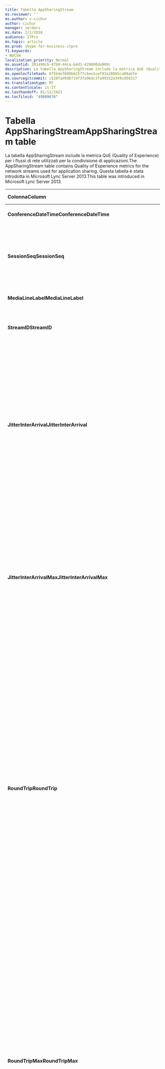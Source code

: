```yaml
---
title: Tabella AppSharingStream
ms.reviewer: ''
ms.author: v-cichur
author: cichur
manager: serdars
ms.date: 2/1/2018
audience: ITPro
ms.topic: article
ms.prod: skype-for-business-itpro
f1.keywords:
- NOCSH
localization_priority: Normal
ms.assetid: 391490cb-d7b8-44ca-b4d1-429600da909c
description: La tabella AppSharingStream include la metrica QoE (Quality of Experience) per i flussi di rete utilizzati per la condivisione di applicazioni. Questa tabella è stata introdotta in Microsoft Lync Server 2013.
ms.openlocfilehash: 675b4ef689b62577cbee1cef93a28865ca09abfe
ms.sourcegitcommit: c528fad9db719f3fa96dc3fa99332a349cd9d317
ms.translationtype: MT
ms.contentlocale: it-IT
ms.lasthandoff: 01/12/2021
ms.locfileid: "49809676"
---
```

# <a name="appsharingstream-table"></a><span data-ttu-id="a6e05-104">Tabella AppSharingStream</span><span class="sxs-lookup"><span data-stu-id="a6e05-104">AppSharingStream table</span></span>
 
<span data-ttu-id="a6e05-105">La tabella AppSharingStream include la metrica QoE (Quality of Experience) per i flussi di rete utilizzati per la condivisione di applicazioni.</span><span class="sxs-lookup"><span data-stu-id="a6e05-105">The AppSharingStream table contains Quality of Experience metrics for the network streams used for application sharing.</span></span> <span data-ttu-id="a6e05-106">Questa tabella è stata introdotta in Microsoft Lync Server 2013.</span><span class="sxs-lookup"><span data-stu-id="a6e05-106">This table was introduced in Microsoft Lync Server 2013.</span></span>
  
|<span data-ttu-id="a6e05-107">**Colonna**</span><span class="sxs-lookup"><span data-stu-id="a6e05-107">**Column**</span></span>|<span data-ttu-id="a6e05-108">**Tipo di dati**</span><span class="sxs-lookup"><span data-stu-id="a6e05-108">**Data Type**</span></span>|<span data-ttu-id="a6e05-109">**Chiave/indice**</span><span class="sxs-lookup"><span data-stu-id="a6e05-109">**Key/Index**</span></span>|<span data-ttu-id="a6e05-110">**Dettagli**</span><span class="sxs-lookup"><span data-stu-id="a6e05-110">**Details**</span></span>|
|:-----|:-----|:-----|:-----|
|<span data-ttu-id="a6e05-111">**ConferenceDateTime**</span><span class="sxs-lookup"><span data-stu-id="a6e05-111">**ConferenceDateTime**</span></span> <br/> |<span data-ttu-id="a6e05-112">dateTime</span><span class="sxs-lookup"><span data-stu-id="a6e05-112">dateTime</span></span>  <br/> |<span data-ttu-id="a6e05-113">Primaria/o, esterna/o</span><span class="sxs-lookup"><span data-stu-id="a6e05-113">Primary, Foreign</span></span>  <br/> |<span data-ttu-id="a6e05-114">Data e ora di avvio della sessione.</span><span class="sxs-lookup"><span data-stu-id="a6e05-114">Date and time that the session started.</span></span>  <br/> |
|<span data-ttu-id="a6e05-115">**SessionSeq**</span><span class="sxs-lookup"><span data-stu-id="a6e05-115">**SessionSeq**</span></span> <br/> |<span data-ttu-id="a6e05-116">int</span><span class="sxs-lookup"><span data-stu-id="a6e05-116">int</span></span>  <br/> |<span data-ttu-id="a6e05-117">Primaria/o, esterna/o</span><span class="sxs-lookup"><span data-stu-id="a6e05-117">Primary, Foreign</span></span>  <br/> |<span data-ttu-id="a6e05-118">Identificatore sequenziale utilizzato per distinguere tra loro sessioni avviate nella stessa data alla stessa ora.</span><span class="sxs-lookup"><span data-stu-id="a6e05-118">Sequential identifier used to distinguish between sessions that started on the same date and at the same time.</span></span>  <br/> |
|<span data-ttu-id="a6e05-119">**MediaLineLabel**</span><span class="sxs-lookup"><span data-stu-id="a6e05-119">**MediaLineLabel**</span></span> <br/> |<span data-ttu-id="a6e05-120">tinyint</span><span class="sxs-lookup"><span data-stu-id="a6e05-120">tinyint</span></span>  <br/> |<span data-ttu-id="a6e05-121">Primaria, esterna</span><span class="sxs-lookup"><span data-stu-id="a6e05-121">Primary, Foreign</span></span>  <br/> | <span data-ttu-id="a6e05-122">Vedere [Tabella MediaLine](https://docs.microsoft.com/skypeforbusiness/schema-reference/quality-of-experience-qoe-database-schema/medialine-0).</span><span class="sxs-lookup"><span data-stu-id="a6e05-122">See [MediaLine Table](https://docs.microsoft.com/skypeforbusiness/schema-reference/quality-of-experience-qoe-database-schema/medialine-0).</span></span> <br/> |
|<span data-ttu-id="a6e05-123">**StreamID**</span><span class="sxs-lookup"><span data-stu-id="a6e05-123">**StreamID**</span></span> <br/> |<span data-ttu-id="a6e05-124">int</span><span class="sxs-lookup"><span data-stu-id="a6e05-124">int</span></span>  <br/> |<span data-ttu-id="a6e05-125">Principale</span><span class="sxs-lookup"><span data-stu-id="a6e05-125">Primary</span></span>  <br/> |<span data-ttu-id="a6e05-126">Identificatore univoco del flusso di condivisione di applicazioni.</span><span class="sxs-lookup"><span data-stu-id="a6e05-126">Unique identifier of the application sharing stream.</span></span>  <br/> |
|<span data-ttu-id="a6e05-127">**JitterInterArrival**</span><span class="sxs-lookup"><span data-stu-id="a6e05-127">**JitterInterArrival**</span></span> <br/> |<span data-ttu-id="a6e05-128">int</span><span class="sxs-lookup"><span data-stu-id="a6e05-128">int</span></span>  <br/> ||<span data-ttu-id="a6e05-p103">Instabilità media rilevata tra gli arrivi dei pacchetti RTP (Real-Time Transport Protocol). L'instabilità è un indice della qualità di una chiamata. Valori di instabilità elevati sono generalmente dovuti a congestione o overload di un server di contenuti multimediali e comportano distorsione o perdita di audio.</span><span class="sxs-lookup"><span data-stu-id="a6e05-p103">Average jitter detected between RTP packet arrivals. (Jitter is a measure of the "shakiness" of a call.) High jitter values are typically caused by congestion or an overloaded media server, and result in distorted or lost audio.</span></span>  <br/> |
|<span data-ttu-id="a6e05-131">**JitterInterArrivalMax**</span><span class="sxs-lookup"><span data-stu-id="a6e05-131">**JitterInterArrivalMax**</span></span> <br/> |<span data-ttu-id="a6e05-132">int</span><span class="sxs-lookup"><span data-stu-id="a6e05-132">int</span></span>  <br/> ||<span data-ttu-id="a6e05-p104">Instabilità massima rilevata tra gli arrivi dei pacchetti RTP (l'instabilità è un indice della qualità di una chiamata). Valori di instabilità elevati sono generalmente dovuti a congestione o overload di un server di contenuti multimediali e comportano distorsione o perdita di audio.</span><span class="sxs-lookup"><span data-stu-id="a6e05-p104">Maximum jitter detected between RTP packet arrivals. (Jitter is a measure of the "shakiness" of a call.) High jitter values are typically caused by congestion or an overloaded media server, and result in distorted or lost audio.</span></span>  <br/> |
|<span data-ttu-id="a6e05-135">**RoundTrip**</span><span class="sxs-lookup"><span data-stu-id="a6e05-135">**RoundTrip**</span></span> <br/> |<span data-ttu-id="a6e05-136">int</span><span class="sxs-lookup"><span data-stu-id="a6e05-136">int</span></span>  <br/> ||<span data-ttu-id="a6e05-p105">Quantità media di tempo (in millisecondi) necessaria per il trasferimento di andata e ritorno di un pacchetto RTP da un endpoint all'altro. Un tempo di roundtrip di 200 millisecondi o inferiore viene considerato di qualità accettabile.</span><span class="sxs-lookup"><span data-stu-id="a6e05-p105">Average amount of (in milliseconds) required for a Real-Time Transport Protocol packet to travel to another endpoint and then back. Round-trip times of 200 milliseconds or less are considered of acceptable quality.</span></span>  <br/> <span data-ttu-id="a6e05-p106">Valori di tempo di roundtrip elevati possono essere dovuti a routing delle chiamate internazionali, errata configurazione del routing o overload di un server di contenuti multimediali e comportano difficoltà nelle conversazioni audio bidirezionali in tempo reale.</span><span class="sxs-lookup"><span data-stu-id="a6e05-p106">High round-trip values can be caused by international call routing; a routing misconfiguration; or an overloaded media server. High round-trip times result in difficulties with two-way, real-time audio conversations.</span></span>  <br/> |
|<span data-ttu-id="a6e05-141">**RoundTripMax**</span><span class="sxs-lookup"><span data-stu-id="a6e05-141">**RoundTripMax**</span></span> <br/> |<span data-ttu-id="a6e05-142">int</span><span class="sxs-lookup"><span data-stu-id="a6e05-142">int</span></span>  <br/> ||<span data-ttu-id="a6e05-p107">Quantità massima di tempo (in millisecondi) necessaria per il trasferimento di andata e ritorno di un pacchetto RTP da un endpoint all'altro. Un tempo di roundtrip di 200 millisecondi o inferiore viene considerato di qualità accettabile.</span><span class="sxs-lookup"><span data-stu-id="a6e05-p107">Maximum amount of (in milliseconds) required for a Real-Time Transport Protocol packet to travel to another endpoint and then back. Round-trip times of 200 milliseconds or less are considered of acceptable quality.</span></span>  <br/> <span data-ttu-id="a6e05-p108">Valori di tempo di roundtrip elevati possono essere dovuti a routing delle chiamate internazionali, errata configurazione del routing o overload di un server di contenuti multimediali e comportano difficoltà nelle conversazioni audio bidirezionali in tempo reale.</span><span class="sxs-lookup"><span data-stu-id="a6e05-p108">High round-trip values can be caused by international call routing; a routing misconfiguration; or an overloaded media server. High round-trip times result in difficulties with two-way, real-time audio conversations.</span></span>  <br/> |
|<span data-ttu-id="a6e05-147">**PacketLossRate**</span><span class="sxs-lookup"><span data-stu-id="a6e05-147">**PacketLossRate**</span></span> <br/> |<span data-ttu-id="a6e05-148">galleggiante</span><span class="sxs-lookup"><span data-stu-id="a6e05-148">float</span></span>  <br/> ||<span data-ttu-id="a6e05-p109">Frequenza media di perdita di pacchetti RTP. La perdita di pacchetti si verifica quando i pacchetti RTP, ovvero un protocollo utilizzato per la trasmissione di audio e video su Internet, non raggiungono la destinazione. Valori di perdita elevati sono generalmente dovuti a congestione, larghezza di banda insufficiente, congestione/interferenze wireless o overload di un server di contenuti multimediali e comportano distorsione o perdita di audio.</span><span class="sxs-lookup"><span data-stu-id="a6e05-p109">Average rate of Real-Time Transport Protocol (RTP) packet loss. (Packet loss occurs when RTP packets, a protocol used for transmitting audio and video across the Internet, failed to reach their destination.) High loss rates are generally caused by congestion; lack of bandwidth; wireless congestion or interference; or an overloaded media server. Packet loss typically results in distorted or lost audio.</span></span>  <br/> |
|<span data-ttu-id="a6e05-152">**PacketLossRateMax**</span><span class="sxs-lookup"><span data-stu-id="a6e05-152">**PacketLossRateMax**</span></span> <br/> |<span data-ttu-id="a6e05-153">galleggiante</span><span class="sxs-lookup"><span data-stu-id="a6e05-153">float</span></span>  <br/> ||<span data-ttu-id="a6e05-p110">Frequenza massima di perdita di pacchetti RTP. La perdita di pacchetti si verifica quando i pacchetti RTP, ovvero un protocollo utilizzato per la trasmissione audio e video su Internet, non riescono a raggiungere la destinazione. Frequenze di perdita elevate sono generalmente dovute a congestione, larghezza di banda insufficiente, interferenze o congestione della rete wireless o overload di un server di contenuti multimediali e comportano distorsione o perdita di audio.</span><span class="sxs-lookup"><span data-stu-id="a6e05-p110">Maximum rate of Real-Time Transport Protocol (RTP) packet loss. (Packet loss occurs when RTP packets, a protocol used for transmitting audio and video across the Internet, failed to reach their destination.) High loss rates are generally caused by congestion; lack of bandwidth; wireless congestion or interference; or an overloaded media server. Packet loss typically results in distorted or lost audio.</span></span>  <br/> |
|<span data-ttu-id="a6e05-157">**PacketUtilization**</span><span class="sxs-lookup"><span data-stu-id="a6e05-157">**PacketUtilization**</span></span> <br/> |<span data-ttu-id="a6e05-158">int</span><span class="sxs-lookup"><span data-stu-id="a6e05-158">int</span></span>  <br/> ||<span data-ttu-id="a6e05-159">Numero di pacchetti inviati.</span><span class="sxs-lookup"><span data-stu-id="a6e05-159">Number of packets sent.</span></span>  <br/> |
|<span data-ttu-id="a6e05-160">**Larghezza di banda**</span><span class="sxs-lookup"><span data-stu-id="a6e05-160">**BandwidthEst**</span></span> <br/> |<span data-ttu-id="a6e05-161">int</span><span class="sxs-lookup"><span data-stu-id="a6e05-161">int</span></span>  <br/> ||<span data-ttu-id="a6e05-p111">Larghezza di banda unidirezionale stimata disponibile alla fine della sessione. Indicata in bit al secondo.</span><span class="sxs-lookup"><span data-stu-id="a6e05-p111">Estimated one-way bandwidth available at the end of the session. Reported in bits per second.</span></span>  <br/> |
|<span data-ttu-id="a6e05-164">**AppSharingPayloadDescription**</span><span class="sxs-lookup"><span data-stu-id="a6e05-164">**AppSharingPayloadDescription**</span></span> <br/> |<span data-ttu-id="a6e05-165">int</span><span class="sxs-lookup"><span data-stu-id="a6e05-165">int</span></span>  <br/> ||<span data-ttu-id="a6e05-166">Descrizione del payload di condivisione di applicazioni.</span><span class="sxs-lookup"><span data-stu-id="a6e05-166">Description of the application sharing payload.</span></span>  <br/> |
|<span data-ttu-id="a6e05-167">**RelativeOneWayTotal**</span><span class="sxs-lookup"><span data-stu-id="a6e05-167">**RelativeOneWayTotal**</span></span> <br/> |<span data-ttu-id="a6e05-168">galleggiante</span><span class="sxs-lookup"><span data-stu-id="a6e05-168">float</span></span>  <br/> ||<span data-ttu-id="a6e05-p112">Quantità complessiva di latenza unidirezionale. La latenza unidirezionale relativa misura il ritardo tra il client e il server.</span><span class="sxs-lookup"><span data-stu-id="a6e05-p112">Total amount of one-way latency. Relative one-way latency measures the delay between the client and the server.</span></span>  <br/> |
|<span data-ttu-id="a6e05-171">**RelativeOneWayAverage**</span><span class="sxs-lookup"><span data-stu-id="a6e05-171">**RelativeOneWayAverage**</span></span> <br/> |<span data-ttu-id="a6e05-172">galleggiante</span><span class="sxs-lookup"><span data-stu-id="a6e05-172">float</span></span>  <br/> ||<span data-ttu-id="a6e05-p113">Quantità complessiva di latenza unidirezionale. La latenza unidirezionale relativa misura il ritardo tra il client e il server.</span><span class="sxs-lookup"><span data-stu-id="a6e05-p113">Average amount of one-way latency. Relative one-way latency measures the delay between the client and the server.</span></span>  <br/> |
|<span data-ttu-id="a6e05-175">**RelativeOneWayMax**</span><span class="sxs-lookup"><span data-stu-id="a6e05-175">**RelativeOneWayMax**</span></span> <br/> |<span data-ttu-id="a6e05-176">galleggiante</span><span class="sxs-lookup"><span data-stu-id="a6e05-176">float</span></span>  <br/> ||<span data-ttu-id="a6e05-p114">Quantità massima di latenza unidirezionale. La latenza unidirezionale relativa misura il ritardo tra il client e il server.</span><span class="sxs-lookup"><span data-stu-id="a6e05-p114">Maximum amount of one-way latency. Relative one-way latency measures the delay between the client and the server.</span></span>  <br/> |
|<span data-ttu-id="a6e05-179">**RelativeOneWayBurstOccurrences**</span><span class="sxs-lookup"><span data-stu-id="a6e05-179">**RelativeOneWayBurstOccurrences**</span></span> <br/> |<span data-ttu-id="a6e05-180">int</span><span class="sxs-lookup"><span data-stu-id="a6e05-180">int</span></span>  <br/> ||<span data-ttu-id="a6e05-181">Occorrenze burst unidirezionali totali.</span><span class="sxs-lookup"><span data-stu-id="a6e05-181">Total one-way burst occurrences.</span></span> <span data-ttu-id="a6e05-182">La trasmissione "bursty" è una trasmissione in cui i dati scorrono in esplosioni imprevedibili rispetto a un flusso stabile.</span><span class="sxs-lookup"><span data-stu-id="a6e05-182">A "bursty" transmission is a transmission where data flows in unpredictable bursts as opposed to a steady stream.</span></span> <span data-ttu-id="a6e05-183">Questa metrica misura il flusso di dati tra il client e il server.</span><span class="sxs-lookup"><span data-stu-id="a6e05-183">This metric measures data flow between the client and the server.</span></span>  <br/> |
|<span data-ttu-id="a6e05-184">**RelativeOneWayBurstDensity**</span><span class="sxs-lookup"><span data-stu-id="a6e05-184">**RelativeOneWayBurstDensity**</span></span> <br/> |<span data-ttu-id="a6e05-185">galleggiante</span><span class="sxs-lookup"><span data-stu-id="a6e05-185">float</span></span>  <br/> ||<span data-ttu-id="a6e05-186">Densità burst unidirezionale totale.</span><span class="sxs-lookup"><span data-stu-id="a6e05-186">Total one-way burst density.</span></span> <span data-ttu-id="a6e05-187">La trasmissione "bursty" è una trasmissione in cui i dati scorrono in esplosioni imprevedibili rispetto a un flusso stabile.</span><span class="sxs-lookup"><span data-stu-id="a6e05-187">A "bursty" transmission is a transmission where data flows in unpredictable bursts as opposed to a steady stream.</span></span> <span data-ttu-id="a6e05-188">Questa metrica misura il flusso di dati tra il client e il server.</span><span class="sxs-lookup"><span data-stu-id="a6e05-188">This metric measures data flow between the client and the server.</span></span>  <br/> |
|<span data-ttu-id="a6e05-189">**RelativeOneWayBurstDuration**</span><span class="sxs-lookup"><span data-stu-id="a6e05-189">**RelativeOneWayBurstDuration**</span></span> <br/> |<span data-ttu-id="a6e05-190">galleggiante</span><span class="sxs-lookup"><span data-stu-id="a6e05-190">float</span></span>  <br/> ||<span data-ttu-id="a6e05-191">Durata burst unidirezionale totale.</span><span class="sxs-lookup"><span data-stu-id="a6e05-191">Total one-way burst duration.</span></span> <span data-ttu-id="a6e05-192">La trasmissione "bursty" è una trasmissione in cui i dati scorrono in esplosioni imprevedibili rispetto a un flusso stabile.</span><span class="sxs-lookup"><span data-stu-id="a6e05-192">A "bursty" transmission is a transmission where data flows in unpredictable bursts as opposed to a steady stream.</span></span> <span data-ttu-id="a6e05-193">Questa metrica misura il flusso di dati tra il client e il server.</span><span class="sxs-lookup"><span data-stu-id="a6e05-193">This metric measures data flow between the client and the server.</span></span>  <br/> |
|<span data-ttu-id="a6e05-194">**RelativeOneWayGapOccurrences**</span><span class="sxs-lookup"><span data-stu-id="a6e05-194">**RelativeOneWayGapOccurrences**</span></span> <br/> |<span data-ttu-id="a6e05-195">int</span><span class="sxs-lookup"><span data-stu-id="a6e05-195">int</span></span>  <br/> ||<span data-ttu-id="a6e05-196">Occorrenze gap unidirezionali totali.</span><span class="sxs-lookup"><span data-stu-id="a6e05-196">Total one-way gap occurrences.</span></span> <span data-ttu-id="a6e05-197">La trasmissione "bursty" è una trasmissione in cui i dati scorrono in esplosioni imprevedibili rispetto a un flusso stabile. gli spazi vuoti indicano ritardi tra queste esplosioni.</span><span class="sxs-lookup"><span data-stu-id="a6e05-197">A "bursty" transmission is a transmission where data flows in unpredictable bursts as opposed to a steady stream; gaps indicate delays between these bursts.</span></span> <span data-ttu-id="a6e05-198">Questa metrica misura il flusso di dati tra il client e il server.</span><span class="sxs-lookup"><span data-stu-id="a6e05-198">This metric measures data flow between the client and the server.</span></span>  <br/> |
|<span data-ttu-id="a6e05-199">**RelativeOneWayGapDensity**</span><span class="sxs-lookup"><span data-stu-id="a6e05-199">**RelativeOneWayGapDensity**</span></span> <br/> |<span data-ttu-id="a6e05-200">galleggiante</span><span class="sxs-lookup"><span data-stu-id="a6e05-200">float</span></span>  <br/> ||<span data-ttu-id="a6e05-201">Densità totale di gap unidirezionale.</span><span class="sxs-lookup"><span data-stu-id="a6e05-201">Total one-way gap density.</span></span> <span data-ttu-id="a6e05-202">La trasmissione "bursty" è una trasmissione in cui i dati scorrono in esplosioni imprevedibili rispetto a un flusso stabile. gli spazi vuoti indicano ritardi tra queste esplosioni.</span><span class="sxs-lookup"><span data-stu-id="a6e05-202">A "bursty" transmission is a transmission where data flows in unpredictable bursts as opposed to a steady stream; gaps indicate delays between these bursts.</span></span> <span data-ttu-id="a6e05-203">Questa metrica misura il flusso di dati tra il client e il server.</span><span class="sxs-lookup"><span data-stu-id="a6e05-203">This metric measures data flow between the client and the server.</span></span>  <br/> |
|<span data-ttu-id="a6e05-204">**RelativeOneWayGapDuration**</span><span class="sxs-lookup"><span data-stu-id="a6e05-204">**RelativeOneWayGapDuration**</span></span> <br/> |<span data-ttu-id="a6e05-205">galleggiante</span><span class="sxs-lookup"><span data-stu-id="a6e05-205">float</span></span>  <br/> ||<span data-ttu-id="a6e05-206">Durata totale del gap unidirezionale.</span><span class="sxs-lookup"><span data-stu-id="a6e05-206">Total one-way gap duration.</span></span> <span data-ttu-id="a6e05-207">La trasmissione "bursty" è una trasmissione in cui i dati scorrono in esplosioni imprevedibili rispetto a un flusso stabile. gli spazi vuoti indicano ritardi tra queste esplosioni.</span><span class="sxs-lookup"><span data-stu-id="a6e05-207">A "bursty" transmission is a transmission where data flows in unpredictable bursts as opposed to a steady stream; gaps indicate delays between these bursts.</span></span> <span data-ttu-id="a6e05-208">Questa metrica misura il flusso di dati tra il client e il server.</span><span class="sxs-lookup"><span data-stu-id="a6e05-208">This metric measures data flow between the client and the server.</span></span>  <br/> |
|<span data-ttu-id="a6e05-209">**ApplicationSharingType**</span><span class="sxs-lookup"><span data-stu-id="a6e05-209">**ApplicationSharingType**</span></span> <br/> |<span data-ttu-id="a6e05-210">varChar (256)</span><span class="sxs-lookup"><span data-stu-id="a6e05-210">varChar(256)</span></span>  <br/> ||<span data-ttu-id="a6e05-211">Ruolo applicazione (condivisore o visualizzatore) e tipo di contenuto.</span><span class="sxs-lookup"><span data-stu-id="a6e05-211">Application role (Sharer or Viewer) and content type.</span></span>  <br/> |
|<span data-ttu-id="a6e05-212">**RDPTileProcessingLatencyTotal**</span><span class="sxs-lookup"><span data-stu-id="a6e05-212">**RDPTileProcessingLatencyTotal**</span></span> <br/> |<span data-ttu-id="a6e05-213">galleggiante</span><span class="sxs-lookup"><span data-stu-id="a6e05-213">float</span></span>  <br/> ||<span data-ttu-id="a6e05-p121">Tempo totale di elaborazione per le sezioni RDP (Remote Desktop Protocol). Un valore superiore corrisponde a un ritardo maggiore nell'esperienza di visualizzazione.</span><span class="sxs-lookup"><span data-stu-id="a6e05-p121">Total processing time for remote desktop protocol (RDP) tiles. A higher total equates to a longer delay in the viewing experience.</span></span>  <br/> |
|<span data-ttu-id="a6e05-216">**RDPTileProcessingLatencyAverage**</span><span class="sxs-lookup"><span data-stu-id="a6e05-216">**RDPTileProcessingLatencyAverage**</span></span> <br/> |<span data-ttu-id="a6e05-217">galleggiante</span><span class="sxs-lookup"><span data-stu-id="a6e05-217">float</span></span>  <br/> ||<span data-ttu-id="a6e05-p122">Tempo medio di elaborazione per le sezioni RDP. Un valore superiore corrisponde a un ritardo maggiore nell'esperienza di visualizzazione.</span><span class="sxs-lookup"><span data-stu-id="a6e05-p122">Average processing time for remote desktop protocol (RDP) tiles. A higher total equates to a longer delay in the viewing experience.</span></span>  <br/> |
|<span data-ttu-id="a6e05-220">**RDPTileProcessingLatencyMax**</span><span class="sxs-lookup"><span data-stu-id="a6e05-220">**RDPTileProcessingLatencyMax**</span></span> <br/> |<span data-ttu-id="a6e05-221">galleggiante</span><span class="sxs-lookup"><span data-stu-id="a6e05-221">float</span></span>  <br/> ||<span data-ttu-id="a6e05-p123">Tempo massimo di elaborazione per le sezioni RDP. Un valore superiore corrisponde a un ritardo maggiore nell'esperienza di visualizzazione.</span><span class="sxs-lookup"><span data-stu-id="a6e05-p123">Maximum processing time for remote desktop protocol (RDP) tiles. A higher total equates to a longer delay in the viewing experience.</span></span>  <br/> |
|<span data-ttu-id="a6e05-224">**RDPTileProcessingLatencyBurstOccurrences**</span><span class="sxs-lookup"><span data-stu-id="a6e05-224">**RDPTileProcessingLatencyBurstOccurrences**</span></span> <br/> |<span data-ttu-id="a6e05-225">int</span><span class="sxs-lookup"><span data-stu-id="a6e05-225">int</span></span>  <br/> ||<span data-ttu-id="a6e05-226">Occorrenze burst nel tempo di elaborazione per le sezioni RDP.</span><span class="sxs-lookup"><span data-stu-id="a6e05-226">Burst occurrences in the processing time for remote desktop protocol (RDP) tiles.</span></span> <span data-ttu-id="a6e05-227">La trasmissione "bursty" è una trasmissione in cui i dati scorrono in esplosioni imprevedibili rispetto a un flusso stabile.</span><span class="sxs-lookup"><span data-stu-id="a6e05-227">A "bursty" transmission is a transmission where data flows in unpredictable bursts as opposed to a steady stream.</span></span>  <br/> |
|<span data-ttu-id="a6e05-228">**RDPTileProcessingLatencyBurstDensity**</span><span class="sxs-lookup"><span data-stu-id="a6e05-228">**RDPTileProcessingLatencyBurstDensity**</span></span> <br/> |<span data-ttu-id="a6e05-229">galleggiante</span><span class="sxs-lookup"><span data-stu-id="a6e05-229">float</span></span>  <br/> ||<span data-ttu-id="a6e05-230">Densità burst nel tempo di elaborazione per le sezioni RDP.</span><span class="sxs-lookup"><span data-stu-id="a6e05-230">Burst density in the processing time for remote desktop protocol (RDP) tiles.</span></span> <span data-ttu-id="a6e05-231">La trasmissione "bursty" è una trasmissione in cui i dati scorrono in esplosioni imprevedibili rispetto a un flusso stabile.</span><span class="sxs-lookup"><span data-stu-id="a6e05-231">A "bursty" transmission is a transmission where data flows in unpredictable bursts as opposed to a steady stream.</span></span>  <br/> |
|<span data-ttu-id="a6e05-232">**RDPTileProcessingLatencyBurstDuration**</span><span class="sxs-lookup"><span data-stu-id="a6e05-232">**RDPTileProcessingLatencyBurstDuration**</span></span> <br/> |<span data-ttu-id="a6e05-233">galleggiante</span><span class="sxs-lookup"><span data-stu-id="a6e05-233">float</span></span>  <br/> ||<span data-ttu-id="a6e05-234">Durata burst nel tempo di elaborazione per le sezioni RDP.</span><span class="sxs-lookup"><span data-stu-id="a6e05-234">Burst duration in the processing time for remote desktop protocol (RDP) tiles.</span></span> <span data-ttu-id="a6e05-235">La trasmissione "bursty" è una trasmissione in cui i dati scorrono in esplosioni imprevedibili rispetto a un flusso stabile.</span><span class="sxs-lookup"><span data-stu-id="a6e05-235">A "bursty" transmission is a transmission where data flows in unpredictable bursts as opposed to a steady stream.</span></span>  <br/> |
|<span data-ttu-id="a6e05-236">**RDPTileProcessingLatencyGapOccurrences**</span><span class="sxs-lookup"><span data-stu-id="a6e05-236">**RDPTileProcessingLatencyGapOccurrences**</span></span> <br/> |<span data-ttu-id="a6e05-237">int</span><span class="sxs-lookup"><span data-stu-id="a6e05-237">int</span></span>  <br/> ||<span data-ttu-id="a6e05-238">Occorrenze gap nel tempo di elaborazione per le sezioni RDP.</span><span class="sxs-lookup"><span data-stu-id="a6e05-238">Gap occurrences in the processing time for remote desktop protocol (RDP) tiles.</span></span>  <br/> |
|<span data-ttu-id="a6e05-239">**RDPTileProcessingLatencyGapDensity**</span><span class="sxs-lookup"><span data-stu-id="a6e05-239">**RDPTileProcessingLatencyGapDensity**</span></span> <br/> |<span data-ttu-id="a6e05-240">galleggiante</span><span class="sxs-lookup"><span data-stu-id="a6e05-240">float</span></span>  <br/> ||<span data-ttu-id="a6e05-p127">Densità gap nel tempo di elaborazione per le sezioni RDP. Una densità gap bassa corrisponde a un'esperienza di visualizzazione migliore.</span><span class="sxs-lookup"><span data-stu-id="a6e05-p127">Gap density in the processing time for remote desktop protocol (RDP) tiles. Low gap density equates to a better viewing experience.</span></span>  <br/> |
|<span data-ttu-id="a6e05-243">**RDPTileProcessingLatencyGapDuration**</span><span class="sxs-lookup"><span data-stu-id="a6e05-243">**RDPTileProcessingLatencyGapDuration**</span></span> <br/> |<span data-ttu-id="a6e05-244">galleggiante</span><span class="sxs-lookup"><span data-stu-id="a6e05-244">float</span></span>  <br/> ||<span data-ttu-id="a6e05-p128">Durata gap nel tempo di elaborazione per le sezioni RDP. Durate gap basse corrispondono a un'esperienza di visualizzazione migliore.</span><span class="sxs-lookup"><span data-stu-id="a6e05-p128">Gap duration in the processing time for remote desktop protocol (RDP) tiles. Short gap durations equate to a better viewing experience.</span></span>  <br/> |
|<span data-ttu-id="a6e05-247">**CaptureTileRateTotal**</span><span class="sxs-lookup"><span data-stu-id="a6e05-247">**CaptureTileRateTotal**</span></span> <br/> |<span data-ttu-id="a6e05-248">galleggiante</span><span class="sxs-lookup"><span data-stu-id="a6e05-248">float</span></span>  <br/> ||<span data-ttu-id="a6e05-249">Frequenza totale di sezioni acquisite (sezioni al secondo).</span><span class="sxs-lookup"><span data-stu-id="a6e05-249">Total rate of captured tiles (in tiles per second).</span></span>  <br/> |
|<span data-ttu-id="a6e05-250">**CaptureTileRateAverage**</span><span class="sxs-lookup"><span data-stu-id="a6e05-250">**CaptureTileRateAverage**</span></span> <br/> |<span data-ttu-id="a6e05-251">galleggiante</span><span class="sxs-lookup"><span data-stu-id="a6e05-251">float</span></span>  <br/> ||<span data-ttu-id="a6e05-252">Frequenza media di sezioni acquisite (sezioni al secondo).</span><span class="sxs-lookup"><span data-stu-id="a6e05-252">Average rate of captured tiles (in tiles per second).</span></span>  <br/> |
|<span data-ttu-id="a6e05-253">**CaptureTileRateMax**</span><span class="sxs-lookup"><span data-stu-id="a6e05-253">**CaptureTileRateMax**</span></span> <br/> |<span data-ttu-id="a6e05-254">galleggiante</span><span class="sxs-lookup"><span data-stu-id="a6e05-254">float</span></span>  <br/> ||<span data-ttu-id="a6e05-255">Frequenza massima di sezioni acquisite (sezioni al secondo).</span><span class="sxs-lookup"><span data-stu-id="a6e05-255">Maximum rate of captured tiles (in tiles per second).</span></span>  <br/> |
|<span data-ttu-id="a6e05-256">**CaptureTileRateBurstOccurrences**</span><span class="sxs-lookup"><span data-stu-id="a6e05-256">**CaptureTileRateBurstOccurrences**</span></span> <br/> |<span data-ttu-id="a6e05-257">in t</span><span class="sxs-lookup"><span data-stu-id="a6e05-257">in t</span></span>  <br/> ||<span data-ttu-id="a6e05-258">Occorrenze burst nella frequenza di sezioni acquisite (sezioni al secondo).</span><span class="sxs-lookup"><span data-stu-id="a6e05-258">Burst occurrences in the rate of captured tiles (in tiles per second).</span></span>  <br/> |
|<span data-ttu-id="a6e05-259">**CaptureTileRateBurstDensity**</span><span class="sxs-lookup"><span data-stu-id="a6e05-259">**CaptureTileRateBurstDensity**</span></span> <br/> |<span data-ttu-id="a6e05-260">galleggiante</span><span class="sxs-lookup"><span data-stu-id="a6e05-260">float</span></span>  <br/> ||<span data-ttu-id="a6e05-261">Densità burst nella frequenza di sezioni acquisite (sezioni al secondo).</span><span class="sxs-lookup"><span data-stu-id="a6e05-261">Burst density in the rate of captured tiles (in tiles per second).</span></span>  <br/> |
|<span data-ttu-id="a6e05-262">**CaptureTileRateBurstDuration**</span><span class="sxs-lookup"><span data-stu-id="a6e05-262">**CaptureTileRateBurstDuration**</span></span> <br/> |<span data-ttu-id="a6e05-263">galleggiante</span><span class="sxs-lookup"><span data-stu-id="a6e05-263">float</span></span>  <br/> ||<span data-ttu-id="a6e05-264">Durata burst nella frequenza di sezioni acquisite (sezioni al secondo).</span><span class="sxs-lookup"><span data-stu-id="a6e05-264">Burst duration in the rate of captured tiles (in tiles per second).</span></span>  <br/> |
|<span data-ttu-id="a6e05-265">**CaptureTileRateGapOccurrences**</span><span class="sxs-lookup"><span data-stu-id="a6e05-265">**CaptureTileRateGapOccurrences**</span></span> <br/> |<span data-ttu-id="a6e05-266">int</span><span class="sxs-lookup"><span data-stu-id="a6e05-266">int</span></span>  <br/> ||<span data-ttu-id="a6e05-267">Occorrenze gap nella frequenza di sezioni acquisite (sezioni al secondo).</span><span class="sxs-lookup"><span data-stu-id="a6e05-267">Gap occurrences in the rate of captured tiles (in tiles per second).</span></span>  <br/> |
|<span data-ttu-id="a6e05-268">**CaptureTileRateGapDensity**</span><span class="sxs-lookup"><span data-stu-id="a6e05-268">**CaptureTileRateGapDensity**</span></span> <br/> |<span data-ttu-id="a6e05-269">galleggiante</span><span class="sxs-lookup"><span data-stu-id="a6e05-269">float</span></span>  <br/> ||<span data-ttu-id="a6e05-270">Densità gap nella frequenza di sezioni acquisite (sezioni al secondo).</span><span class="sxs-lookup"><span data-stu-id="a6e05-270">Gap density in the rate of captured tiles (in tiles per second).</span></span>  <br/> |
|<span data-ttu-id="a6e05-271">**CaptureTileRateGapDuration**</span><span class="sxs-lookup"><span data-stu-id="a6e05-271">**CaptureTileRateGapDuration**</span></span> <br/> |<span data-ttu-id="a6e05-272">galleggiante</span><span class="sxs-lookup"><span data-stu-id="a6e05-272">float</span></span>  <br/> ||<span data-ttu-id="a6e05-273">Durata gap nella frequenza di sezioni acquisite (sezioni al secondo).</span><span class="sxs-lookup"><span data-stu-id="a6e05-273">Gap duration in the rate of captured tiles (in tiles per second).</span></span>  <br/> |
|<span data-ttu-id="a6e05-274">**SpoiledTilePercentTotal**</span><span class="sxs-lookup"><span data-stu-id="a6e05-274">**SpoiledTilePercentTotal**</span></span> <br/> |<span data-ttu-id="a6e05-275">galleggiante</span><span class="sxs-lookup"><span data-stu-id="a6e05-275">float</span></span>  <br/> ||<span data-ttu-id="a6e05-276">Percentuale totale di contenuto che non ha raggiunto il visualizzatore ma è stato ignorato e sovrascritto da nuovo contenuto.</span><span class="sxs-lookup"><span data-stu-id="a6e05-276">Total percentage of the content that did not reach the viewer but was instead discarded and overwritten by fresh content.</span></span>  <br/> |
|<span data-ttu-id="a6e05-277">**SpoiledTilePercentAverage**</span><span class="sxs-lookup"><span data-stu-id="a6e05-277">**SpoiledTilePercentAverage**</span></span> <br/> |<span data-ttu-id="a6e05-278">galleggiante</span><span class="sxs-lookup"><span data-stu-id="a6e05-278">float</span></span>  <br/> ||<span data-ttu-id="a6e05-279">Percentuale media di contenuto che non ha raggiunto il visualizzatore ma è stato ignorato e sovrascritto da nuovo contenuto.</span><span class="sxs-lookup"><span data-stu-id="a6e05-279">Average percentage of the content that did not reach the viewer but was instead discarded and overwritten by fresh content.</span></span>  <br/> |
|<span data-ttu-id="a6e05-280">**SpoiledTilePercentMax**</span><span class="sxs-lookup"><span data-stu-id="a6e05-280">**SpoiledTilePercentMax**</span></span> <br/> |<span data-ttu-id="a6e05-281">galleggiante</span><span class="sxs-lookup"><span data-stu-id="a6e05-281">float</span></span>  <br/> ||<span data-ttu-id="a6e05-282">Percentuale massima di contenuto che non ha raggiunto il visualizzatore ma è stato ignorato e sovrascritto da nuovo contenuto.</span><span class="sxs-lookup"><span data-stu-id="a6e05-282">Maximum percentage of the content that did not reach the viewer but was instead discarded and overwritten by fresh content.</span></span>  <br/> |
|<span data-ttu-id="a6e05-283">**SpoiledTilePercentBurstOccurrences**</span><span class="sxs-lookup"><span data-stu-id="a6e05-283">**SpoiledTilePercentBurstOccurrences**</span></span> <br/> |<span data-ttu-id="a6e05-284">int</span><span class="sxs-lookup"><span data-stu-id="a6e05-284">int</span></span>  <br/> ||<span data-ttu-id="a6e05-285">Occorrenze burst per il contenuto che non ha raggiunto il visualizzatore ma è stato ignorato e sovrascritto da nuovo contenuto.</span><span class="sxs-lookup"><span data-stu-id="a6e05-285">Burst occurrences for the content that did not reach the viewer but was instead discarded and overwritten by fresh content.</span></span>  <br/> |
|<span data-ttu-id="a6e05-286">**SpoiledTilePercentBurstDensity**</span><span class="sxs-lookup"><span data-stu-id="a6e05-286">**SpoiledTilePercentBurstDensity**</span></span> <br/> |<span data-ttu-id="a6e05-287">galleggiante</span><span class="sxs-lookup"><span data-stu-id="a6e05-287">float</span></span>  <br/> ||<span data-ttu-id="a6e05-288">Densità burst per il contenuto che non ha raggiunto il visualizzatore ma è stato ignorato e sovrascritto da nuovo contenuto.</span><span class="sxs-lookup"><span data-stu-id="a6e05-288">Burst density for the content that did not reach the viewer but was instead discarded and overwritten by fresh content.</span></span>  <br/> |
|<span data-ttu-id="a6e05-289">**SpoiledTilePercentBurstDuration**</span><span class="sxs-lookup"><span data-stu-id="a6e05-289">**SpoiledTilePercentBurstDuration**</span></span> <br/> |<span data-ttu-id="a6e05-290">galleggiante</span><span class="sxs-lookup"><span data-stu-id="a6e05-290">float</span></span>  <br/> ||<span data-ttu-id="a6e05-291">Durata burst per il contenuto che non ha raggiunto il visualizzatore ma è stato ignorato e sovrascritto da nuovo contenuto.</span><span class="sxs-lookup"><span data-stu-id="a6e05-291">Burst duration for the content that did not reach the viewer but was instead discarded and overwritten by fresh content.</span></span>  <br/> |
|<span data-ttu-id="a6e05-292">**SpoiledTilePercentGapOccurrences**</span><span class="sxs-lookup"><span data-stu-id="a6e05-292">**SpoiledTilePercentGapOccurrences**</span></span> <br/> |<span data-ttu-id="a6e05-293">int</span><span class="sxs-lookup"><span data-stu-id="a6e05-293">int</span></span>  <br/> ||<span data-ttu-id="a6e05-294">Occorrenze gap per il contenuto che non ha raggiunto il visualizzatore ma è stato ignorato e sovrascritto da nuovo contenuto.</span><span class="sxs-lookup"><span data-stu-id="a6e05-294">Gap occurrences for the content that did not reach the viewer but was instead discarded and overwritten by fresh content.</span></span>  <br/> |
|<span data-ttu-id="a6e05-295">**SpoiledTilePercentGapDensity**</span><span class="sxs-lookup"><span data-stu-id="a6e05-295">**SpoiledTilePercentGapDensity**</span></span> <br/> |<span data-ttu-id="a6e05-296">galleggiante</span><span class="sxs-lookup"><span data-stu-id="a6e05-296">float</span></span>  <br/> ||<span data-ttu-id="a6e05-297">Densità gap per il contenuto che non ha raggiunto il visualizzatore ma è stato ignorato e sovrascritto da nuovo contenuto.</span><span class="sxs-lookup"><span data-stu-id="a6e05-297">Gap density for the content that did not reach the viewer but was instead discarded and overwritten by fresh content.</span></span>  <br/> |
|<span data-ttu-id="a6e05-298">**SpoiledTilePercentGapDuration**</span><span class="sxs-lookup"><span data-stu-id="a6e05-298">**SpoiledTilePercentGapDuration**</span></span> <br/> |<span data-ttu-id="a6e05-299">galleggiante</span><span class="sxs-lookup"><span data-stu-id="a6e05-299">float</span></span>  <br/> ||<span data-ttu-id="a6e05-300">Durata gap per il contenuto che non ha raggiunto il visualizzatore ma è stato ignorato e sovrascritto da nuovo contenuto.</span><span class="sxs-lookup"><span data-stu-id="a6e05-300">Gap duration for the content that did not reach the viewer but was instead discarded and overwritten by fresh content.</span></span>  <br/> |
|<span data-ttu-id="a6e05-301">**ScrapingFrameRateTotal**</span><span class="sxs-lookup"><span data-stu-id="a6e05-301">**ScrapingFrameRateTotal**</span></span> <br/> |<span data-ttu-id="a6e05-302">galleggiante</span><span class="sxs-lookup"><span data-stu-id="a6e05-302">float</span></span>  <br/> ||<span data-ttu-id="a6e05-303">Numero totale di fotogrammi acquisiti mediante scraping dall'origine grafica.</span><span class="sxs-lookup"><span data-stu-id="a6e05-303">Total number of frames scraped from the graphics source.</span></span>  <br/> |
|<span data-ttu-id="a6e05-304">**ScrapingFrameRateAverage**</span><span class="sxs-lookup"><span data-stu-id="a6e05-304">**ScrapingFrameRateAverage**</span></span> <br/> |<span data-ttu-id="a6e05-305">galleggiante</span><span class="sxs-lookup"><span data-stu-id="a6e05-305">float</span></span>  <br/> ||<span data-ttu-id="a6e05-306">Numero medio di fotogrammi acquisiti mediante scraping dall'origine grafica.</span><span class="sxs-lookup"><span data-stu-id="a6e05-306">Average number of frames scraped from the graphics source.</span></span>  <br/> |
|<span data-ttu-id="a6e05-307">**ScrapingFrameRateMax**</span><span class="sxs-lookup"><span data-stu-id="a6e05-307">**ScrapingFrameRateMax**</span></span> <br/> |<span data-ttu-id="a6e05-308">galleggiante</span><span class="sxs-lookup"><span data-stu-id="a6e05-308">float</span></span>  <br/> ||<span data-ttu-id="a6e05-309">Numero massimo di fotogrammi acquisiti mediante scraping dall'origine grafica.</span><span class="sxs-lookup"><span data-stu-id="a6e05-309">Maximum number of frames scraped from the graphics source.</span></span>  <br/> |
|<span data-ttu-id="a6e05-310">**ScrapingFrameRateBurstOccurrences**</span><span class="sxs-lookup"><span data-stu-id="a6e05-310">**ScrapingFrameRateBurstOccurrences**</span></span> <br/> |<span data-ttu-id="a6e05-311">int</span><span class="sxs-lookup"><span data-stu-id="a6e05-311">int</span></span>  <br/> ||<span data-ttu-id="a6e05-312">Occorrenze burst nei fotogrammi acquisiti mediante scraping dall'origine grafica.</span><span class="sxs-lookup"><span data-stu-id="a6e05-312">Burst occurrences in the frames scraped from the graphics source.</span></span>  <br/> |
|<span data-ttu-id="a6e05-313">**ScrapingFrameRateBurstDensity**</span><span class="sxs-lookup"><span data-stu-id="a6e05-313">**ScrapingFrameRateBurstDensity**</span></span> <br/> |<span data-ttu-id="a6e05-314">galleggiante</span><span class="sxs-lookup"><span data-stu-id="a6e05-314">float</span></span>  <br/> ||<span data-ttu-id="a6e05-315">Densità burst nei fotogrammi acquisiti mediante scraping dall'origine grafica.</span><span class="sxs-lookup"><span data-stu-id="a6e05-315">Burst density in the frames scraped from the graphics source.</span></span>  <br/> |
|<span data-ttu-id="a6e05-316">**ScrapingFrameRateBurstDuration**</span><span class="sxs-lookup"><span data-stu-id="a6e05-316">**ScrapingFrameRateBurstDuration**</span></span> <br/> |<span data-ttu-id="a6e05-317">galleggiante</span><span class="sxs-lookup"><span data-stu-id="a6e05-317">float</span></span>  <br/> ||<span data-ttu-id="a6e05-318">Durata burst nei fotogrammi acquisiti mediante scraping dall'origine grafica.</span><span class="sxs-lookup"><span data-stu-id="a6e05-318">Burst duration in the frames scraped from the graphics source.</span></span>  <br/> |
|<span data-ttu-id="a6e05-319">**ScrapingFrameRateGapOccurrences**</span><span class="sxs-lookup"><span data-stu-id="a6e05-319">**ScrapingFrameRateGapOccurrences**</span></span> <br/> |<span data-ttu-id="a6e05-320">int</span><span class="sxs-lookup"><span data-stu-id="a6e05-320">int</span></span>  <br/> ||<span data-ttu-id="a6e05-321">Occorrenze gap nei fotogrammi acquisiti mediante scraping dall'origine grafica.</span><span class="sxs-lookup"><span data-stu-id="a6e05-321">Gap occurrences in the frames scraped from the graphics source.</span></span>  <br/> |
|<span data-ttu-id="a6e05-322">**ScrapingFrameRateGapDensity**</span><span class="sxs-lookup"><span data-stu-id="a6e05-322">**ScrapingFrameRateGapDensity**</span></span> <br/> |<span data-ttu-id="a6e05-323">galleggiante</span><span class="sxs-lookup"><span data-stu-id="a6e05-323">float</span></span>  <br/> ||<span data-ttu-id="a6e05-324">Densità gap nei fotogrammi acquisiti mediante scraping dall'origine grafica.</span><span class="sxs-lookup"><span data-stu-id="a6e05-324">Gap density in the frames scraped from the graphics source.</span></span>  <br/> |
|<span data-ttu-id="a6e05-325">**ScrapingFrameRateGapDuration**</span><span class="sxs-lookup"><span data-stu-id="a6e05-325">**ScrapingFrameRateGapDuration**</span></span> <br/> |<span data-ttu-id="a6e05-326">galleggiante</span><span class="sxs-lookup"><span data-stu-id="a6e05-326">float</span></span>  <br/> ||<span data-ttu-id="a6e05-327">Durata gap nei fotogrammi acquisiti mediante scraping dall'origine grafica.</span><span class="sxs-lookup"><span data-stu-id="a6e05-327">Gap duration in the frames scraped from the graphics source.</span></span>  <br/> |
|<span data-ttu-id="a6e05-328">**IncomingTileRateTotal**</span><span class="sxs-lookup"><span data-stu-id="a6e05-328">**IncomingTileRateTotal**</span></span> <br/> |<span data-ttu-id="a6e05-329">galleggiante</span><span class="sxs-lookup"><span data-stu-id="a6e05-329">float</span></span>  <br/> ||<span data-ttu-id="a6e05-330">Frequenza totale fotogrammi in arrivo ricevuti dal visualizzatore.</span><span class="sxs-lookup"><span data-stu-id="a6e05-330">Total incoming frame rate as received by the viewer.</span></span>  <br/> |
|<span data-ttu-id="a6e05-331">**IncomingTileRateAverage**</span><span class="sxs-lookup"><span data-stu-id="a6e05-331">**IncomingTileRateAverage**</span></span> <br/> |<span data-ttu-id="a6e05-332">galleggiante</span><span class="sxs-lookup"><span data-stu-id="a6e05-332">float</span></span>  <br/> ||<span data-ttu-id="a6e05-333">Frequenza media fotogrammi in arrivo ricevuti dal visualizzatore.</span><span class="sxs-lookup"><span data-stu-id="a6e05-333">Average incoming frame rate as received by the viewer.</span></span>  <br/> |
|<span data-ttu-id="a6e05-334">**IncomingTileRateMax**</span><span class="sxs-lookup"><span data-stu-id="a6e05-334">**IncomingTileRateMax**</span></span> <br/> |<span data-ttu-id="a6e05-335">galleggiante</span><span class="sxs-lookup"><span data-stu-id="a6e05-335">float</span></span>  <br/> ||<span data-ttu-id="a6e05-336">Frequenza massima sezioni in arrivo ricevute dal visualizzatore.</span><span class="sxs-lookup"><span data-stu-id="a6e05-336">Maximum incoming tile rate as received by the viewer.</span></span>  <br/> |
|<span data-ttu-id="a6e05-337">**IncomingTileRateBurstOccurrences**</span><span class="sxs-lookup"><span data-stu-id="a6e05-337">**IncomingTileRateBurstOccurrences**</span></span> <br/> |<span data-ttu-id="a6e05-338">int</span><span class="sxs-lookup"><span data-stu-id="a6e05-338">int</span></span>  <br/> ||<span data-ttu-id="a6e05-339">Occorrenze burst nella frequenza sezioni in arrivo ricevute dal visualizzatore.</span><span class="sxs-lookup"><span data-stu-id="a6e05-339">Burst occurrences in the incoming tile rate as received by the viewer.</span></span>  <br/> |
|<span data-ttu-id="a6e05-340">**IncomingTileRateBurstDensity**</span><span class="sxs-lookup"><span data-stu-id="a6e05-340">**IncomingTileRateBurstDensity**</span></span> <br/> |<span data-ttu-id="a6e05-341">galleggiante</span><span class="sxs-lookup"><span data-stu-id="a6e05-341">float</span></span>  <br/> ||<span data-ttu-id="a6e05-342">Densità burst nella frequenza sezioni in arrivo ricevute dal visualizzatore.</span><span class="sxs-lookup"><span data-stu-id="a6e05-342">Burst density in the incoming tile rate as received by the viewer.</span></span>  <br/> |
|<span data-ttu-id="a6e05-343">**IncomingTileRateBurstDuration**</span><span class="sxs-lookup"><span data-stu-id="a6e05-343">**IncomingTileRateBurstDuration**</span></span> <br/> |<span data-ttu-id="a6e05-344">galleggiante</span><span class="sxs-lookup"><span data-stu-id="a6e05-344">float</span></span>  <br/> ||<span data-ttu-id="a6e05-345">Durata burst nella frequenza sezioni in arrivo ricevute dal visualizzatore.</span><span class="sxs-lookup"><span data-stu-id="a6e05-345">Burst duration in the incoming tile rate as received by the viewer.</span></span>  <br/> |
|<span data-ttu-id="a6e05-346">**IncomingTileRateGapOccurrences**</span><span class="sxs-lookup"><span data-stu-id="a6e05-346">**IncomingTileRateGapOccurrences**</span></span> <br/> |<span data-ttu-id="a6e05-347">int</span><span class="sxs-lookup"><span data-stu-id="a6e05-347">int</span></span>  <br/> ||<span data-ttu-id="a6e05-348">Occorrenze gap nella frequenza sezioni in arrivo ricevute dal visualizzatore.</span><span class="sxs-lookup"><span data-stu-id="a6e05-348">Gap occurrences in the incoming tile rate as received by the viewer.</span></span>  <br/> |
|<span data-ttu-id="a6e05-349">**IncomingTileRateGapDensity**</span><span class="sxs-lookup"><span data-stu-id="a6e05-349">**IncomingTileRateGapDensity**</span></span> <br/> |<span data-ttu-id="a6e05-350">galleggiante</span><span class="sxs-lookup"><span data-stu-id="a6e05-350">float</span></span>  <br/> ||<span data-ttu-id="a6e05-351">Densità gap nella frequenza sezioni in arrivo ricevute dal visualizzatore.</span><span class="sxs-lookup"><span data-stu-id="a6e05-351">Gap density in the incoming tile rate as received by the viewer.</span></span>  <br/> |
|<span data-ttu-id="a6e05-352">**IncomingTileRateGapDuration**</span><span class="sxs-lookup"><span data-stu-id="a6e05-352">**IncomingTileRateGapDuration**</span></span> <br/> |<span data-ttu-id="a6e05-353">galleggiante</span><span class="sxs-lookup"><span data-stu-id="a6e05-353">float</span></span>  <br/> ||<span data-ttu-id="a6e05-354">Durata gap nella frequenza sezioni in arrivo ricevute dal visualizzatore.</span><span class="sxs-lookup"><span data-stu-id="a6e05-354">Gap duration in the incoming tile rate as received by the viewer.</span></span>  <br/> |
|<span data-ttu-id="a6e05-355">**IncomingFrameRateTotal**</span><span class="sxs-lookup"><span data-stu-id="a6e05-355">**IncomingFrameRateTotal**</span></span> <br/> |<span data-ttu-id="a6e05-356">galleggiante</span><span class="sxs-lookup"><span data-stu-id="a6e05-356">float</span></span>  <br/> ||<span data-ttu-id="a6e05-357">Frequenza totale fotogrammi in arrivo ricevuti dal visualizzatore.</span><span class="sxs-lookup"><span data-stu-id="a6e05-357">Total incoming frame rate as received by the viewer.</span></span>  <br/> |
|<span data-ttu-id="a6e05-358">**IncomingFrameRateAverage**</span><span class="sxs-lookup"><span data-stu-id="a6e05-358">**IncomingFrameRateAverage**</span></span> <br/> |<span data-ttu-id="a6e05-359">galleggiante</span><span class="sxs-lookup"><span data-stu-id="a6e05-359">float</span></span>  <br/> ||<span data-ttu-id="a6e05-360">Frequenza media fotogrammi in arrivo ricevuti dal visualizzatore.</span><span class="sxs-lookup"><span data-stu-id="a6e05-360">Average incoming frame rate as received by the viewer.</span></span>  <br/> |
|<span data-ttu-id="a6e05-361">**IncomingFrameRateMax**</span><span class="sxs-lookup"><span data-stu-id="a6e05-361">**IncomingFrameRateMax**</span></span> <br/> |<span data-ttu-id="a6e05-362">galleggiante</span><span class="sxs-lookup"><span data-stu-id="a6e05-362">float</span></span>  <br/> ||<span data-ttu-id="a6e05-363">Frequenza massima fotogrammi in arrivo ricevuti dal visualizzatore.</span><span class="sxs-lookup"><span data-stu-id="a6e05-363">Maximum incoming frame rate as received by the viewer.</span></span>  <br/> |
|<span data-ttu-id="a6e05-364">**IncomingFrameRateBurstOccurrences**</span><span class="sxs-lookup"><span data-stu-id="a6e05-364">**IncomingFrameRateBurstOccurrences**</span></span> <br/> |<span data-ttu-id="a6e05-365">int</span><span class="sxs-lookup"><span data-stu-id="a6e05-365">int</span></span>  <br/> ||<span data-ttu-id="a6e05-366">Occorrenze burst nella frequenza fotogrammi in arrivo ricevuti dal visualizzatore.</span><span class="sxs-lookup"><span data-stu-id="a6e05-366">Burst occurrences in the incoming frame rate as received by the viewer.</span></span>  <br/> |
|<span data-ttu-id="a6e05-367">**IncomingFrameRateBurstDensity**</span><span class="sxs-lookup"><span data-stu-id="a6e05-367">**IncomingFrameRateBurstDensity**</span></span> <br/> |<span data-ttu-id="a6e05-368">galleggiante</span><span class="sxs-lookup"><span data-stu-id="a6e05-368">float</span></span>  <br/> ||<span data-ttu-id="a6e05-369">Densità burst nella frequenza fotogrammi in arrivo ricevuti dal visualizzatore.</span><span class="sxs-lookup"><span data-stu-id="a6e05-369">Burst density in the incoming frame rate as received by the viewer.</span></span>  <br/> |
|<span data-ttu-id="a6e05-370">**IncomingFrameRateBurstDuration**</span><span class="sxs-lookup"><span data-stu-id="a6e05-370">**IncomingFrameRateBurstDuration**</span></span> <br/> |<span data-ttu-id="a6e05-371">galleggiante</span><span class="sxs-lookup"><span data-stu-id="a6e05-371">float</span></span>  <br/> ||<span data-ttu-id="a6e05-372">Durata burst nella frequenza fotogrammi in arrivo ricevuti dal visualizzatore.</span><span class="sxs-lookup"><span data-stu-id="a6e05-372">Burst duration in the incoming frame rate as received by the viewer.</span></span>  <br/> |
|<span data-ttu-id="a6e05-373">**IncomingFrameRateGapOccurrences**</span><span class="sxs-lookup"><span data-stu-id="a6e05-373">**IncomingFrameRateGapOccurrences**</span></span> <br/> |<span data-ttu-id="a6e05-374">int</span><span class="sxs-lookup"><span data-stu-id="a6e05-374">int</span></span>  <br/> ||<span data-ttu-id="a6e05-375">Occorrenze gap nella frequenza fotogrammi in arrivo ricevuti dal visualizzatore.</span><span class="sxs-lookup"><span data-stu-id="a6e05-375">Gap occurrences in the incoming frame rate as received by the viewer.</span></span>  <br/> |
|<span data-ttu-id="a6e05-376">**IncomingFrameRateGapDensity**</span><span class="sxs-lookup"><span data-stu-id="a6e05-376">**IncomingFrameRateGapDensity**</span></span> <br/> |<span data-ttu-id="a6e05-377">galleggiante</span><span class="sxs-lookup"><span data-stu-id="a6e05-377">float</span></span>  <br/> ||<span data-ttu-id="a6e05-378">Densità gap nella frequenza fotogrammi in arrivo ricevuti dal visualizzatore.</span><span class="sxs-lookup"><span data-stu-id="a6e05-378">Gap density in the incoming frame rate as received by the viewer.</span></span>  <br/> |
|<span data-ttu-id="a6e05-379">**IncomingFrameRateDuration**</span><span class="sxs-lookup"><span data-stu-id="a6e05-379">**IncomingFrameRateDuration**</span></span> <br/> |<span data-ttu-id="a6e05-380">galleggiante</span><span class="sxs-lookup"><span data-stu-id="a6e05-380">float</span></span>  <br/> ||<span data-ttu-id="a6e05-381">Durata gap nella frequenza fotogrammi in arrivo ricevuti dal visualizzatore.</span><span class="sxs-lookup"><span data-stu-id="a6e05-381">Gap duration in the incoming frame rate as received by the viewer.</span></span>  <br/> |
|<span data-ttu-id="a6e05-382">**OutgoingTileRateTotal**</span><span class="sxs-lookup"><span data-stu-id="a6e05-382">**OutgoingTileRateTotal**</span></span> <br/> |<span data-ttu-id="a6e05-383">galleggiante</span><span class="sxs-lookup"><span data-stu-id="a6e05-383">float</span></span>  <br/> ||<span data-ttu-id="a6e05-384">Frequenza totale sezioni in uscita per il mittente.</span><span class="sxs-lookup"><span data-stu-id="a6e05-384">Total outgoing tile rate for the sender.</span></span>  <br/> |
|<span data-ttu-id="a6e05-385">**OutgoingTileRateAverage**</span><span class="sxs-lookup"><span data-stu-id="a6e05-385">**OutgoingTileRateAverage**</span></span> <br/> |<span data-ttu-id="a6e05-386">galleggiante</span><span class="sxs-lookup"><span data-stu-id="a6e05-386">float</span></span>  <br/> ||<span data-ttu-id="a6e05-387">Frequenza media sezioni in uscita per il mittente.</span><span class="sxs-lookup"><span data-stu-id="a6e05-387">Average outgoing tile rate for the sender.</span></span>  <br/> |
|<span data-ttu-id="a6e05-388">**OutgoingTileRateMax**</span><span class="sxs-lookup"><span data-stu-id="a6e05-388">**OutgoingTileRateMax**</span></span> <br/> |<span data-ttu-id="a6e05-389">galleggiante</span><span class="sxs-lookup"><span data-stu-id="a6e05-389">float</span></span>  <br/> ||<span data-ttu-id="a6e05-390">Frequenza massima sezioni in uscita per il mittente.</span><span class="sxs-lookup"><span data-stu-id="a6e05-390">Maximum outgoing tile rate for the sender.</span></span>  <br/> |
|<span data-ttu-id="a6e05-391">**OutgoingTileRateBurstOccurrences**</span><span class="sxs-lookup"><span data-stu-id="a6e05-391">**OutgoingTileRateBurstOccurrences**</span></span> <br/> |<span data-ttu-id="a6e05-392">int</span><span class="sxs-lookup"><span data-stu-id="a6e05-392">int</span></span>  <br/> ||<span data-ttu-id="a6e05-393">Occorrenze burst nella frequenza sezioni in uscita per il mittente.</span><span class="sxs-lookup"><span data-stu-id="a6e05-393">Burst occurrences in the outgoing tile rate for the sender.</span></span>  <br/> |
|<span data-ttu-id="a6e05-394">**OutgoingTileRateBurstDensity**</span><span class="sxs-lookup"><span data-stu-id="a6e05-394">**OutgoingTileRateBurstDensity**</span></span> <br/> |<span data-ttu-id="a6e05-395">galleggiante</span><span class="sxs-lookup"><span data-stu-id="a6e05-395">float</span></span>  <br/> ||<span data-ttu-id="a6e05-396">Densità burst nella frequenza sezioni in uscita per il mittente.</span><span class="sxs-lookup"><span data-stu-id="a6e05-396">Burst density in the outgoing tile rate for the sender.</span></span>  <br/> |
|<span data-ttu-id="a6e05-397">**OutgoingTileRateBurstDuration**</span><span class="sxs-lookup"><span data-stu-id="a6e05-397">**OutgoingTileRateBurstDuration**</span></span> <br/> |<span data-ttu-id="a6e05-398">galleggiante</span><span class="sxs-lookup"><span data-stu-id="a6e05-398">float</span></span>  <br/> ||<span data-ttu-id="a6e05-399">Durata burst nella frequenza sezioni in uscita per il mittente.</span><span class="sxs-lookup"><span data-stu-id="a6e05-399">Burst duration in the outgoing tile rate for the sender.</span></span>  <br/> |
|<span data-ttu-id="a6e05-400">**OutgoingTileRateGapOccurrences**</span><span class="sxs-lookup"><span data-stu-id="a6e05-400">**OutgoingTileRateGapOccurrences**</span></span> <br/> |<span data-ttu-id="a6e05-401">int</span><span class="sxs-lookup"><span data-stu-id="a6e05-401">int</span></span>  <br/> ||<span data-ttu-id="a6e05-402">Occorrenze gap nella frequenza sezioni in uscita per il mittente.</span><span class="sxs-lookup"><span data-stu-id="a6e05-402">Gap occurrences in the outgoing tile rate for the sender.</span></span>  <br/> |
|<span data-ttu-id="a6e05-403">**OutgoingTileRateGapDensity**</span><span class="sxs-lookup"><span data-stu-id="a6e05-403">**OutgoingTileRateGapDensity**</span></span> <br/> |<span data-ttu-id="a6e05-404">galleggiante</span><span class="sxs-lookup"><span data-stu-id="a6e05-404">float</span></span>  <br/> ||<span data-ttu-id="a6e05-405">Densità gap nella frequenza sezioni in uscita per il mittente.</span><span class="sxs-lookup"><span data-stu-id="a6e05-405">Gap density in the outgoing tile rate for the sender.</span></span>  <br/> |
|<span data-ttu-id="a6e05-406">**OutgoingTileRateGapDuration**</span><span class="sxs-lookup"><span data-stu-id="a6e05-406">**OutgoingTileRateGapDuration**</span></span> <br/> |<span data-ttu-id="a6e05-407">galleggiante</span><span class="sxs-lookup"><span data-stu-id="a6e05-407">float</span></span>  <br/> ||<span data-ttu-id="a6e05-408">Durata gap nella frequenza sezioni in uscita per il mittente.</span><span class="sxs-lookup"><span data-stu-id="a6e05-408">Gap duration in the outgoing tile rate for the sender.</span></span>  <br/> |
|<span data-ttu-id="a6e05-409">**OutgoingFrameRateTotal**</span><span class="sxs-lookup"><span data-stu-id="a6e05-409">**OutgoingFrameRateTotal**</span></span> <br/> |<span data-ttu-id="a6e05-410">galleggiante</span><span class="sxs-lookup"><span data-stu-id="a6e05-410">float</span></span>  <br/> ||<span data-ttu-id="a6e05-411">Frequenza totale fotogrammi in uscita per il mittente.</span><span class="sxs-lookup"><span data-stu-id="a6e05-411">Total outgoing frame rate for the sender.</span></span>  <br/> |
|<span data-ttu-id="a6e05-412">**OutgoingFrameRateAverage**</span><span class="sxs-lookup"><span data-stu-id="a6e05-412">**OutgoingFrameRateAverage**</span></span> <br/> |<span data-ttu-id="a6e05-413">galleggiante</span><span class="sxs-lookup"><span data-stu-id="a6e05-413">float</span></span>  <br/> ||<span data-ttu-id="a6e05-414">Frequenza media fotogrammi in uscita per il mittente.</span><span class="sxs-lookup"><span data-stu-id="a6e05-414">average outgoing frame rate for the sender.</span></span>  <br/> |
|<span data-ttu-id="a6e05-415">**OutgoingFrameRateMax**</span><span class="sxs-lookup"><span data-stu-id="a6e05-415">**OutgoingFrameRateMax**</span></span> <br/> |<span data-ttu-id="a6e05-416">galleggiante</span><span class="sxs-lookup"><span data-stu-id="a6e05-416">float</span></span>  <br/> ||<span data-ttu-id="a6e05-417">Frequenza massima fotogrammi in uscita per il mittente.</span><span class="sxs-lookup"><span data-stu-id="a6e05-417">Maximum outgoing frame rate for the sender.</span></span>  <br/> |
|<span data-ttu-id="a6e05-418">**OutgoingFrameRateBurstOccurrences**</span><span class="sxs-lookup"><span data-stu-id="a6e05-418">**OutgoingFrameRateBurstOccurrences**</span></span> <br/> |<span data-ttu-id="a6e05-419">int</span><span class="sxs-lookup"><span data-stu-id="a6e05-419">int</span></span>  <br/> ||<span data-ttu-id="a6e05-420">Occorrenze burst nella frequenza fotogrammi in uscita per il mittente.</span><span class="sxs-lookup"><span data-stu-id="a6e05-420">Burst occurrences in the outgoing frame rate for the sender.</span></span>  <br/> |
|<span data-ttu-id="a6e05-421">**OutgoingFrameRateBurstDensity**</span><span class="sxs-lookup"><span data-stu-id="a6e05-421">**OutgoingFrameRateBurstDensity**</span></span> <br/> |<span data-ttu-id="a6e05-422">galleggiante</span><span class="sxs-lookup"><span data-stu-id="a6e05-422">float</span></span>  <br/> ||<span data-ttu-id="a6e05-423">Densità burst nella frequenza fotogrammi in uscita per il mittente.</span><span class="sxs-lookup"><span data-stu-id="a6e05-423">Burst density in the outgoing frame rate for the sender.</span></span>  <br/> |
|<span data-ttu-id="a6e05-424">**OutgoingFrameRateBurstDuration**</span><span class="sxs-lookup"><span data-stu-id="a6e05-424">**OutgoingFrameRateBurstDuration**</span></span> <br/> |<span data-ttu-id="a6e05-425">galleggiante</span><span class="sxs-lookup"><span data-stu-id="a6e05-425">float</span></span>  <br/> ||<span data-ttu-id="a6e05-426">Durata burst nella frequenza fotogrammi in uscita per il mittente.</span><span class="sxs-lookup"><span data-stu-id="a6e05-426">Burst duration in the outgoing frame rate for the sender.</span></span>  <br/> |
|<span data-ttu-id="a6e05-427">**OutgoingFrameRateGapOccurrences**</span><span class="sxs-lookup"><span data-stu-id="a6e05-427">**OutgoingFrameRateGapOccurrences**</span></span> <br/> |<span data-ttu-id="a6e05-428">int</span><span class="sxs-lookup"><span data-stu-id="a6e05-428">int</span></span>  <br/> ||<span data-ttu-id="a6e05-429">Occorrenze gap nella frequenza fotogrammi in uscita per il mittente.</span><span class="sxs-lookup"><span data-stu-id="a6e05-429">Gap occurrences in the outgoing frame rate for the sender.</span></span>  <br/> |
|<span data-ttu-id="a6e05-430">**OutgoingFrameRateGapDensity**</span><span class="sxs-lookup"><span data-stu-id="a6e05-430">**OutgoingFrameRateGapDensity**</span></span> <br/> |<span data-ttu-id="a6e05-431">galleggiante</span><span class="sxs-lookup"><span data-stu-id="a6e05-431">float</span></span>  <br/> ||<span data-ttu-id="a6e05-432">Densità gap nella frequenza fotogrammi in uscita per il mittente.</span><span class="sxs-lookup"><span data-stu-id="a6e05-432">Gap density in the outgoing frame rate for the sender.</span></span>  <br/> |
|<span data-ttu-id="a6e05-433">**OutgoingFrameRateGapDuration**</span><span class="sxs-lookup"><span data-stu-id="a6e05-433">**OutgoingFrameRateGapDuration**</span></span> <br/> |<span data-ttu-id="a6e05-434">galleggiante</span><span class="sxs-lookup"><span data-stu-id="a6e05-434">float</span></span>  <br/> ||<span data-ttu-id="a6e05-435">Durata gap nella frequenza fotogrammi in uscita per il mittente.</span><span class="sxs-lookup"><span data-stu-id="a6e05-435">Gap duration in the outgoing frame rate for the sender.</span></span>  <br/> |
|<span data-ttu-id="a6e05-436">**AverageRectangleHeight**</span><span class="sxs-lookup"><span data-stu-id="a6e05-436">**AverageRectangleHeight**</span></span> <br/> |<span data-ttu-id="a6e05-437">int</span><span class="sxs-lookup"><span data-stu-id="a6e05-437">int</span></span>  <br/> ||<span data-ttu-id="a6e05-438">Altezza media risoluzione video, in pixel.</span><span class="sxs-lookup"><span data-stu-id="a6e05-438">Average video resolution height, in pixels.</span></span>  <br/> |
|<span data-ttu-id="a6e05-439">**AverageRectangleWidth**</span><span class="sxs-lookup"><span data-stu-id="a6e05-439">**AverageRectangleWidth**</span></span> <br/> |<span data-ttu-id="a6e05-440">int</span><span class="sxs-lookup"><span data-stu-id="a6e05-440">int</span></span>  <br/> ||<span data-ttu-id="a6e05-441">Larghezza media risoluzione video, in pixel.</span><span class="sxs-lookup"><span data-stu-id="a6e05-441">Average video resolution width, in pixels.</span></span>  <br/> |
|<span data-ttu-id="a6e05-442">**Inbound**</span><span class="sxs-lookup"><span data-stu-id="a6e05-442">**Inbound**</span></span> <br/> |<span data-ttu-id="a6e05-443">po'</span><span class="sxs-lookup"><span data-stu-id="a6e05-443">bit</span></span>  <br/> ||<span data-ttu-id="a6e05-444">Frequenza media dei fotogrammi (frame al secondo) per le trasmissioni in entrata.</span><span class="sxs-lookup"><span data-stu-id="a6e05-444">Average frame rate (in frames per second) for inbound transmissions.</span></span>  <br/> |
|<span data-ttu-id="a6e05-445">**In uscita**</span><span class="sxs-lookup"><span data-stu-id="a6e05-445">**Outbound**</span></span> <br/> |<span data-ttu-id="a6e05-446">po'</span><span class="sxs-lookup"><span data-stu-id="a6e05-446">bit</span></span>  <br/> ||<span data-ttu-id="a6e05-447">Frequenza media dei fotogrammi (frame al secondo) per le trasmissioni in uscita.</span><span class="sxs-lookup"><span data-stu-id="a6e05-447">Average frame rate (in frames per second) for outbound transmissions.</span></span>  <br/> |
|<span data-ttu-id="a6e05-448">**SenderIsCallerPAI**</span><span class="sxs-lookup"><span data-stu-id="a6e05-448">**SenderIsCallerPAI**</span></span> <br/> |<span data-ttu-id="a6e05-449">po'</span><span class="sxs-lookup"><span data-stu-id="a6e05-449">bit</span></span>  <br/> ||<span data-ttu-id="a6e05-450">1 indica che la direzione del flusso va dal chiamante al destinatario della chiamata.</span><span class="sxs-lookup"><span data-stu-id="a6e05-450">1 means the stream direction is from the caller to callee.</span></span>  <br/> <span data-ttu-id="a6e05-451">0 indica che la direzione del flusso va dal destinatario della chiamata al chiamante.</span><span class="sxs-lookup"><span data-stu-id="a6e05-451">0 means the stream direction is from the callee to the caller.</span></span>  <br/> |
   

